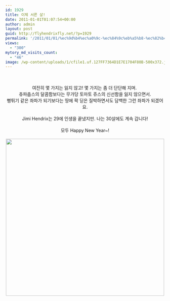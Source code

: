 ```yaml
---
id: 1929
title: 이제 서른 살!
date: 2011-01-01T01:07:54+00:00
author: admin
layout: post
guid: http://flyhendrixfly.net/?p=1929
permalink: '/2011/01/01/%ec%9d%b4%ec%a0%9c-%ec%84%9c%eb%a5%b8-%ec%82%b4/'
views:
  - "300"
mytory_md_visits_count:
  - "46"
image: /wp-content/uploads/1/cfile1.uf.127FF7364D1E7E1704F80B-500x372.jpg
---
```

<DIV style="TEXT-ALIGN: center">
  <br />
</DIV>


  


<DIV>
  <br />
</DIV>


  


<DIV style="TEXT-ALIGN: center">
  여전히 몇 가지는 잃지 않고! 몇 가지는 좀 더 단단해 지며.&nbsp;
</DIV>


  


<DIV style="TEXT-ALIGN: center">
  츄파춥스의 달콤함보다는 무가당 토마토 쥬스의 신선함을 잃지 않으면서.
</DIV>


  


<DIV style="TEXT-ALIGN: center">
  뻥튀기 같은 좌파가 되기보다는 땅에 팍 딛은 질박하면서도 담백한 그런 좌파가 되겠어요.
</DIV>


  


<DIV style="TEXT-ALIGN: center">
  <br />
</DIV>


  
<DIV style="TEXT-ALIGN: center" id=aeaoofnhgocdbnbeljkmbjdmhbcokfdb-mousedown>Jimi Hendrix는 29에 인생을 끝냈지만. 나는 30살에도 계속 갑니다!</DIV>
  


<DIV style="TEXT-ALIGN: center">
  <br />
</DIV>


  


<DIV style="TEXT-ALIGN: center">
  모두 Happy New Year~!<br />
</DIV>


  


<DIV style="TEXT-ALIGN: center">
  <br /> <img src="http://submania.dothome.co.kr/wp-content/uploads/1/cfile1.uf.127FF7364D1E7E1704F80B.jpg" class="aligncenter" width="500" height="494" alt="" filename="album-experience-hendrix-the-best-of-jimi-hendrix.jpg" filemime="image/jpeg" />
</DIV>
